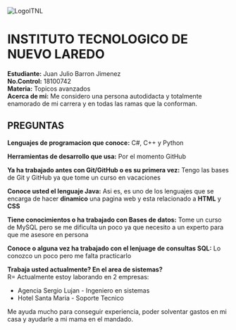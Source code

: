   
![LogoITNL](LogoITNL.jpg) 

# **INSTITUTO TECNOLOGICO DE NUEVO LAREDO** 

**Estudiante:** Juan Julio Barron Jimenez  
**No.Control:** 18100742  
**Materia:** Topicos avanzados  
**Acerca de mi:** Me considero una persona autodidacta y totalmente enamorado de mi carrera y en todas las ramas que la conforman.


##  **PREGUNTAS** 

**Lenguajes de programacion que conoce:** C#, C++ y Python  

**Herramientas de desarrollo que usa:** Por el momento GitHub  

**Ya ha trabajado antes con Git/GitHub o es su primera vez:** Tengo las bases de Git y GitHub ya que tome un curso en vacaciones  

**Conoce usted el lenguaje Java:** Asi es, es uno de los lenguajes que se encarga de hacer **dinamico** una pagina web y esta relacionado a **HTML** y **CSS**  

**Tiene conocimientos o ha trabajado con Bases de datos:** Tome un curso de MySQL pero se me dificulta un poco ya que necesito a un experto para que me asesore en persona  

**Conoce o alguna vez ha trabajado con el lenjuage de consultas SQL:** Lo conozco un poco pero me falta practicarlo  

**Trabaja usted actualmente? En el area de sistemas?**  
R= Actualmente estoy laborando en 2 empresas:

* Agencia Sergio Lujan - Ingeniero en sistemas
* Hotel Santa Maria - Soporte Tecnico

Me ayuda mucho para conseguir experiencia, poder solventar gastos en mi casa y ayudarle a mi mama en el mandado.
